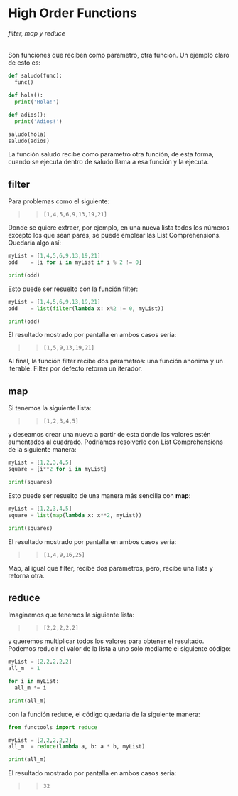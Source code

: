 # High Order Functions

###### filter, map y reduce

Son funciones que reciben como parametro, otra función. Un ejemplo claro de esto es:

```python
def saludo(func):
  func()

def hola():
  print('Hola!')

def adios():
  print('Adios!')

saludo(hola)
saludo(adios)
```

La función saludo recibe como parametro otra función, de esta forma, cuando se ejecuta dentro de saludo llama a esa función y la ejecuta.

## filter

Para problemas como el siguiente:

>> ```[1,4,5,6,9,13,19,21]```

Donde se quiere extraer, por ejemplo, en una nueva lista todos los números excepto los que sean pares, se puede emplear las List Comprehensions. Quedaría algo así:

```python
myList = [1,4,5,6,9,13,19,21]
odd    = [i for i in myList if i % 2 != 0]

print(odd)
```

Esto puede ser resuelto con la función filter:

```python
myList = [1,4,5,6,9,13,19,21]
odd    = list(filter(lambda x: x%2 != 0, myList))

print(odd)
```

El resultado mostrado por pantalla en ambos casos sería:

>> ```[1,5,9,13,19,21]```

Al final, la función filter recibe dos parametros: una función anónima y un iterable. Filter por defecto retorna un iterador.

## map

Si tenemos la siguiente lista:

>> ```[1,2,3,4,5]```

y deseamos crear una nueva a partir de esta donde los valores estén aumentados al cuadrado. Podríamos resolverlo con List Comprehensions de la siguiente manera:

```python
myList = [1,2,3,4,5]
square = [i**2 for i in myList]

print(squares)
```

Esto puede ser resuelto de una manera más sencilla con **map**:

```python
myList = [1,2,3,4,5]
square = list(map(lambda x: x**2, myList))

print(squares)
```

El resultado mostrado por pantalla en ambos casos sería:

>> ```[1,4,9,16,25]```

Map, al igual que filter, recibe dos parametros, pero, recibe una lista y retorna otra.

## reduce

Imaginemos que tenemos la siguiente lista:

>> ```[2,2,2,2,2]```

y queremos multiplicar todos los valores para obtener el resultado. Podemos reducir el valor de la lista a uno solo mediante el siguiente código:

```python
myList = [2,2,2,2,2]
all_m  = 1

for i in myList:
  all_m *= i

print(all_m)
```

con la función reduce, el código quedaría de la siguiente manera:

```python
from functools import reduce

myList = [2,2,2,2,2]
all_m  = reduce(lambda a, b: a * b, myList)

print(all_m)
```

El resultado mostrado por pantalla en ambos casos sería:

>> ```32```